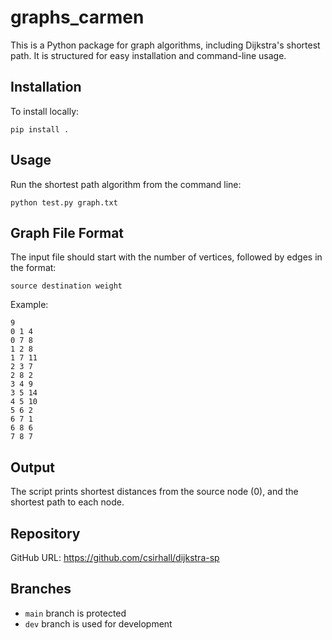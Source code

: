 # graphs_carmen

This is a Python package for graph algorithms, including Dijkstra's shortest path. It is structured for easy installation and command-line usage.

## Installation

To install locally:

    pip install .

## Usage

Run the shortest path algorithm from the command line:

    python test.py graph.txt

## Graph File Format

The input file should start with the number of vertices, followed by edges in the format:

    source destination weight

Example:

    9
    0 1 4
    0 7 8
    1 2 8
    1 7 11
    2 3 7
    2 8 2
    3 4 9
    3 5 14
    4 5 10
    5 6 2
    6 7 1
    6 8 6
    7 8 7

## Output

The script prints shortest distances from the source node (0), and the shortest path to each node.

## Repository

GitHub URL: https://github.com/csirhall/dijkstra-sp

## Branches

- `main` branch is protected
- `dev` branch is used for development
